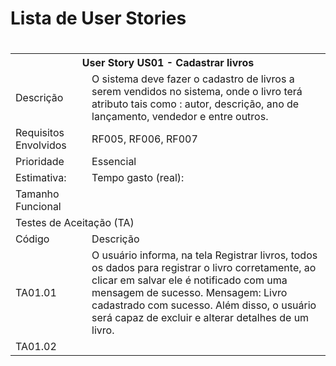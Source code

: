<h1>Lista de User Stories<h1>


<table class="tg">
  <tr>
    <th class="tg-8jgo" colspan="4">User Story US01 - Cadastrar livros</th>
  </tr>
  <tr>
    <td class="tg-8jgo" colspan="2">Descrição</td>
    <td class="tg-8jgo" colspan="2">O sistema deve fazer o cadastro de livros a serem vendidos no sistema, onde o livro terá atributo tais como : autor, descrição, ano de lançamento, vendedor e entre outros.</td>
  </tr>
  <tr>
    <td class="tg-8jgo" colspan="2">Requisitos Envolvidos</td>
    <td class="tg-8jgo" colspan="2">RF005, RF006, RF007</td>
  </tr>
  <tr>
    <td class="tg-8jgo" colspan="2">Prioridade</td>
    <td class="tg-8jgo" colspan="2">Essencial</td>
  </tr>
  <tr>
    <td class="tg-8jgo">Estimativa:</td>
    <td class="tg-8jgo"></td>
    <td class="tg-8jgo">Tempo gasto (real):</td>
    <td class="tg-8jgo"></td>
  </tr>
  <tr>
    <td class="tg-8jgo" colspan="2">Tamanho Funcional</td>
    <td class="tg-8jgo" colspan="2"></td>
  </tr>
  <tr>
    <td class="tg-8jgo" colspan="4">Testes de Aceitação (TA)</td>
  </tr>
  <tr>
    <td class="tg-8jgo" colspan="2">Código</td>
    <td class="tg-8jgo" colspan="2">Descrição</td>
  </tr>
  <tr>
    <td class="tg-8jgo" colspan="2">TA01.01</td>
    <td class="tg-8jgo" colspan="2">
O usuário informa, na tela Registrar livros, todos os dados para registrar o livro corretamente, ao clicar em salvar ele é notificado com uma mensagem de sucesso. Mensagem: Livro cadastrado com sucesso. Além disso, o usuário será capaz de excluir e alterar detalhes de um livro.
</td>
  </tr>
  <tr>
    <td class="tg-8jgo" colspan="2">TA01.02</td>
    <td class="tg-8jgo" colspan="2"></td>
  </tr>
</table>
